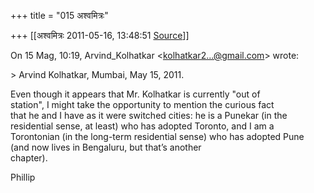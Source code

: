 +++
title = "015 अश्वमित्रः"

+++
[[अश्वमित्रः	2011-05-16, 13:48:51 [Source](https://groups.google.com/g/samskrita/c/4gX_7Jq7Bdw)]]



  
  
On 15 Mag, 10:19, Arvind_Kolhatkar \<[kolhatkar2...@gmail.com]()\> wrote:  
  
\> Arvind Kolhatkar, Mumbai, May 15, 2011.  
  

Even though it appears that Mr. Kolhatkar is currently "out of  
station", I might take the opportunity to mention the curious fact  
that he and I have as it were switched cities: he is a Punekar (in the  
residential sense, at least) who has adopted Toronto, and I am a  
Torontonian (in the long-term residential sense) who has adopted Pune  
(and now lives in Bengaluru, but that’s another  
chapter).  
  
Phillip

